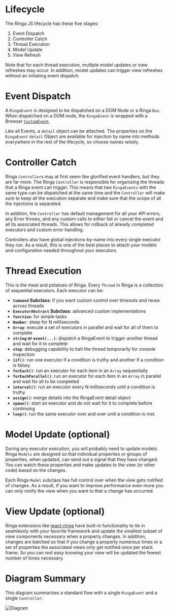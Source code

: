 # Lifecycle

The Ringa JS lifecycle has these five stages:

1. Event Dispatch
2. Controller Catch
3. Thread Execution
4. Model Update
5. View Refresh

Note that for each thread execution, multiple model updates or view refreshes may occur. In addition, model updates can trigger view refreshes without an initiating event dispatch.

# Event Dispatch

A `RingaEvent` is designed to be dispatched on a DOM Node or a Ringa `Bus`. When dispatched on a DOM node, the `RingaEvent` is wrapped with a Browser [`CustomEvent`](https://developer.mozilla.org/en-US/docs/Web/API/CustomEvent).

Like all Events, a `detail` object can be attached. The properties on the `RingaEvent` `detail` Object are available for injection by name into methods everywhere in the rest of the lifecycle, so choose names wisely.

# Controller Catch

Ringa `Controller`s may at first seem like glorified event handlers, but they are far more. The Ringa `Controller` is responsible for organizing the threads that a Ringa event can trigger. This means that two `RingaEvents` with the same type can be dispatched at the same time and the `Controller` will make sure to keep all the execution separate and make sure that the scope of all the injections is separated.

In addition, the `Controller` has default management for all your API errors, any Error throws, and any custom calls to either fail or cancel the event and all its associated threads. This allows for rollback of already completed executors and custom error handling.

Controllers also have global injections-by-name into every single executor they run. As a result, this is one of the best places to attach your models and configuration needed throughout your executors.

# Thread Execution

This is the meat and potatoes of Ringa. Every `Thread` in Ringa is a collection of sequential executors. Each executor can be:

* **`Command` Subclass**: if you want custom control over timeouts and reuse across threads
* **`ExecutorAbstract` Subclass**: advanced custom implementations
* **`function`**: for simple tasks
* **`Number`**: sleep for N milliseconds
* **`Array`**: execute a set of executors in parallel and wait for all of them to complete
* **`string` or `event(...)`**: dispatch a RingaEvent to trigger another thread and wait for it to complete
* **`stop`**: debugging capability to halt the thread temporarily for console inspection
* **`iif()`**: run one executor if a condition is truthy and another if a condition is falsey
* **`forEach()`**: run an executor for each item in an `Array` sequentially
* **`forEachParallel()`**: run an executor for each item in an `Array` in parallel and wait for all to be completed
* **`interval()`**: run an executor every N milliseconds until a condition is truthy
* **`assign()`**: merge details into the RingaEvent detail object
* **`spawn()`**: start an executor and do not wait for it to complete before continuing
* **`loop()`**: run the same executor over and over until a condition is met.

# Model Update (optional)

During any executor execution, you will probably need to update models. Ringa `Models` are designed so that individual properties or groups of properties, when updated, can send out a signal that they have changed. You can watch these properties and make updates to the view (or other code) based on the changes.

Each Ringa `Model` subclass has full control over when the view gets notified of changes. As a result, if you want to improve performance even more you can only notify the view when you want to that a change has occurred.

# View Update (optional)

Ringa extensions like [react-ringa](http://www.github.com/jung-digital/react-ringa) have built-in functionality to tie in seamlessly with your favorite framework and update the smallest subset of view components necessary when a property changes. In addition, changes are batched so that if you change a property numerous times or a set of properties the associated views only get notified once per stack frame. So you can rest easy knowing your view will be updated the fewest number of times necessary.

# Diagram Summary

This diagram summarizes a standard flow with a single `RingaEvent` and a single `Controller`:

![Diagram](http://i.imgur.com/BWhTZOk.jpg "Lifecycle Diagram")
